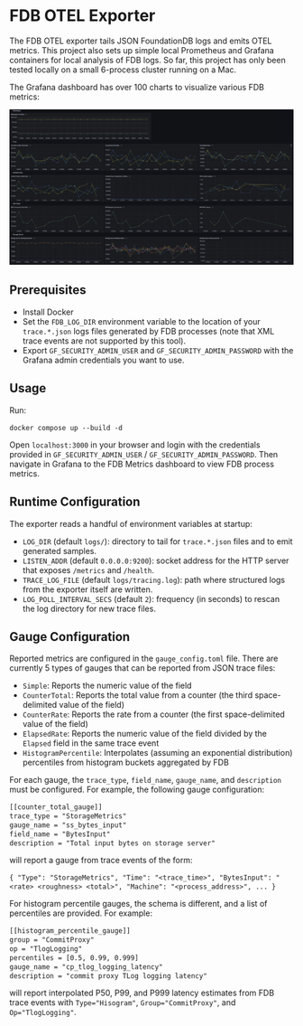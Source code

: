 # FDB OTEL Exporter

The FDB OTEL exporter tails JSON FoundationDB logs and emits OTEL metrics. This project also sets up simple local Prometheus and Grafana containers for local analysis of FDB logs. So far, this project has only been tested locally on a small 6-process cluster running on a Mac.

The Grafana dashboard has over 100 charts to visualize various FDB metrics:

![Example Dashboard](./GrafanaImage.png)

## Prerequisites

- Install Docker
- Set the `FDB_LOG_DIR` environment variable to the location of your `trace.*.json` logs files generated by FDB processes (note that XML trace events are not supported by this tool).
- Export `GF_SECURITY_ADMIN_USER` and `GF_SECURITY_ADMIN_PASSWORD` with the Grafana admin credentials you want to use.

## Usage

Run:

```
docker compose up --build -d
```

Open `localhost:3000` in your browser and login with the credentials provided in `GF_SECURITY_ADMIN_USER` / `GF_SECURITY_ADMIN_PASSWORD`. Then navigate in Grafana to the FDB Metrics dashboard to view FDB process metrics.

## Runtime Configuration

The exporter reads a handful of environment variables at startup:

- `LOG_DIR` (default `logs/`): directory to tail for `trace.*.json` files and to emit generated samples.
- `LISTEN_ADDR` (default `0.0.0.0:9200`): socket address for the HTTP server that exposes `/metrics` and `/health`.
- `TRACE_LOG_FILE` (default `logs/tracing.log`): path where structured logs from the exporter itself are written.
- `LOG_POLL_INTERVAL_SECS` (default `2`): frequency (in seconds) to rescan the log directory for new trace files.

## Gauge Configuration

Reported metrics are configured in the `gauge_config.toml` file. There are currently 5 types of gauges that can be reported from JSON trace files:

- `Simple`: Reports the numeric value of the field
- `CounterTotal`: Reports the total value from a counter (the third space-delimited value of the field)
- `CounterRate`: Reports the rate from a counter (the first space-delimited value of the field)
- `ElapsedRate`: Reports the numeric value of the field divided by the `Elapsed` field in the same trace event
- `HistogramPercentile`: Interpolates (assuming an exponential distribution) percentiles from histogram buckets aggregated by FDB

For each gauge, the `trace_type`, `field_name`, `gauge_name`, and `description` must be configured. For example, the following gauge configuration:

```
[[counter_total_gauge]]
trace_type = "StorageMetrics"
gauge_name = "ss_bytes_input"
field_name = "BytesInput"
description = "Total input bytes on storage server"
```

will report a gauge from trace events of the form:
```
{ "Type": "StorageMetrics", "Time": "<trace_time>", "BytesInput": "<rate> <roughness> <total>", "Machine": "<process_address>", ... }
```

For histogram percentile gauges, the schema is different, and a list of percentiles are provided. For example:

```
[[histogram_percentile_gauge]]
group = "CommitProxy"
op = "TlogLogging"
percentiles = [0.5, 0.99, 0.999]
gauge_name = "cp_tlog_logging_latency"
description = "commit proxy TLog logging latency"
```

will report interpolated P50, P99, and P999 latency estimates from FDB trace events with `Type="Hisogram"`, `Group="CommitProxy"`, and `Op="TlogLogging"`.
